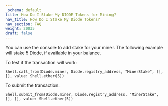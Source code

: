 ```yaml
---
_schema: default
title: How Do I Stake My DIODE Tokens for Mining?
nav_title: How Do I Stake My Diode Tokens?
nav_section: FAQ
weight: 20035
draft: false
---
```

You can use the console to add stake for your miner. The following example will stake 5 Diode, if available in your balance.

To test if the transaction will work:

`Shell.call_from(Diode.miner, Diode.registry_address, "MinerStake", [], [], value: Shell.ether(5))`

To submit the transaction:

`Shell.submit_from(Diode.miner, Diode.registry_address, "MinerStake", [], [], value: Shell.ether(5))`
